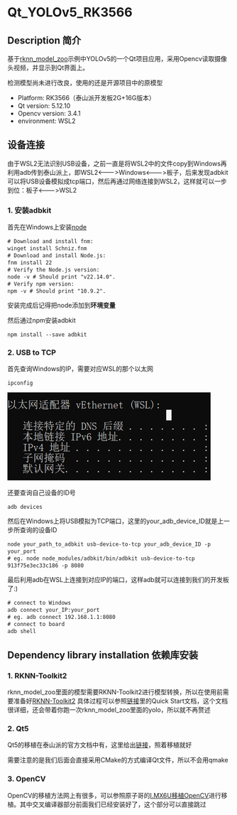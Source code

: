 # Qt_YOLOv5_RK3566

## Description 简介
基于[rknn_model_zoo](https://github.com/airockchip/rknn_model_zoo)示例中YOLOv5的一个Qt项目应用，采用Opencv读取摄像头视频，并显示到Qt界面上。

检测模型尚未进行改良，使用的还是开源项目中的原模型

* Platform: RK3566（泰山派开发板2G+16G版本）
* Qt version: 5.12.10
* Opencv version: 3.4.1
* environment: WSL2

## 设备连接
由于WSL2无法识别USB设备，之前一直是将WSL2中的文件copy到Windows再利用adb传到泰山派上，即WSL2<--->Windows<--->板子，后来发现adbkit可以将USB设备模拟成tcp端口，然后再通过网络连接到WSL2，这样就可以一步到位：板子<--->WSL2
### 1. 安装adbkit
首先在Windows上安装[node](https://nodejs.org/zh-cn/download)

```shell
# Download and install fnm:
winget install Schniz.fnm
# Download and install Node.js:
fnm install 22
# Verify the Node.js version:
node -v # Should print "v22.14.0".
# Verify npm version:
npm -v # Should print "10.9.2".
```
安装完成后记得把node添加到**环境变量**

然后通过npm安装adbkit
```shell
npm install --save adbkit
```

### 2. USB to TCP
首先查询Windows的IP，需要对应WSL的那个以太网
```shell
ipconfig
```
![alt text](image-1.png)

还要查询自己设备的ID号
```shell
adb devices
```

然后在Windows上将USB模拟为TCP端口，这里的your_adb_device_ID就是上一步所查询的设备ID
```shell
node your_path_to_adbkit usb-device-to-tcp your_adb_device_ID -p your_port
# eg. node node_modules/adbkit/bin/adbkit usb-device-to-tcp 913f75e3ec33c186 -p 8080
```

最后利用adb在WSL上连接到对应IP的端口，这样adb就可以连接到我们的开发板了:)
```shell
# connect to Windows
adb connect your_IP:your_port
# eg. adb connect 192.168.1.1:8080
# connect to board
adb shell
```

## Dependency library installation 依赖库安装

### 1. RKNN-Toolkit2

rknn_model_zoo里面的模型需要RKNN-Toolkit2进行模型转换，所以在使用前需要准备好[RKNN-Toolkit2](https://github.com/airockchip/rknn-toolkit2)
具体过程可以参照[链接](https://github.com/airockchip/rknn-toolkit2/tree/master/master/doc)里的Quick Start文档，这个文档很详细，还会带着你跑一次rknn_model_zoo里面的yolo，所以就不再赘述

### 2. Qt5

Qt5的移植在泰山派的官方文档中有，这里给出[链接](https://wiki.lckfb.com/zh-hans/tspi-rk3566/documentation/transplant-qt5.html)，照着移植就好

需要注意的是我们后面会直接采用CMake的方式编译Qt文件，所以不会用qmake

### 3. OpenCV

OpenCV的移植方法网上有很多，可以参照原子哥的[I.MX6U移植OpenCV](https://blog.csdn.net/hanhui22/article/details/111476459)进行移植。其中交叉编译器部分前面我们已经安装好了，这个部分可以直接跳过



